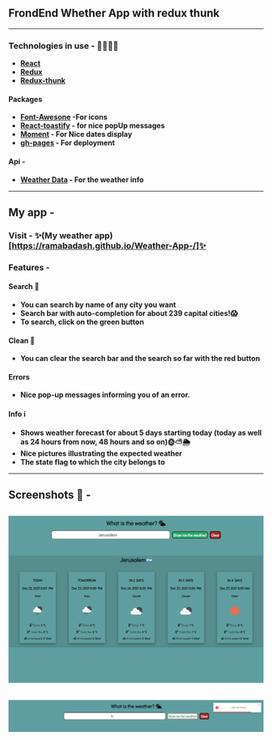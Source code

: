 ## FrondEnd Whether App with redux thunk

---

### Technologies in use - 👩‍💻👨‍💻

- **[React](https://reactjs.org/)**
- **[Redux](https://redux.js.org/)**
- **[Redux-thunk](https://github.com/reduxjs/redux-thunk)**

#### Packages

- **[Font-Awesone](https://fontawesome.com/) -For icons**
- **[React-toastify](https://fkhadra.github.io/react-toastify/introduction/) - for nice popUp messages**
- **[Moment](https://momentjs.com/) - For Nice dates display**
- **[gh-pages](https://github.com/gitname/react-gh-pages) - For deployment**

#### Api -

- **[Weather Data](https://openweathermap.org/forecast5) - For the weather info**

---

## My app -

### Visit - ✨(My weather app)[https://ramabadash.github.io/Weather-App-/]✨

### Features -

#### Search 🔎

- **You can search by name of any city you want**
- **Search bar with auto-completion for about 239 capital cities!😱**
- **To search, click on the green button**

#### Clean 🧹

- **You can clear the search bar and the search so far with the red button**

#### Errors

- **Nice pop-up messages informing you of an error.**

#### Info ℹ

- **Shows weather forecast for about 5 days starting today (today as well as 24 hours from now, 48 hours and so on)🌞⛅🌦**
- **Nice pictures illustrating the expected weather**
- **The state flag to which the city belongs to**

---

## Screenshots 📸 -

## <img src="./README-PICS/my-app.png">

## <img src="./README-PICS/error.png">
